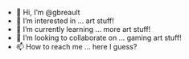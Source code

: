 - 👋 Hi, I’m @gbreault
- 👀 I’m interested in ... art stuff!
- 🌱 I’m currently learning ... more art stuff!
- 💞️ I’m looking to collaborate on ... gaming art stuff!
- 📫 How to reach me ... here I guess? 

<!---
gbreault/gbreault is a ✨ special ✨ repository because its `README.md` (this file) appears on your GitHub profile.
You can click the Preview link to take a look at your changes.
--->
